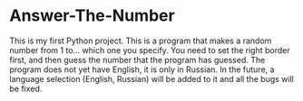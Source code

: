# Answer-The-Number
This is my first Python project.
This is a program that makes a random number from 1 to... which one you specify.
You need to set the right border first, and then guess the number that the program has guessed.
The program does not yet have English, it is only in Russian.
In the future, a language selection (English, Russian) will be added to it and all the bugs will be fixed.
